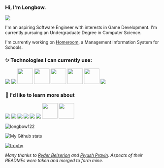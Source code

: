 ### Hi, I'm Longbow.
<!--
**longbow122/longbow122** is a ✨ _special_ ✨ repository because its `README.md` (this file) appears on your GitHub profile.

Here are some ideas to get you started:

- 🔭 I’m currently working on ...
- 🌱 I’m currently learning ...
- 👯 I’m looking to collaborate on ...
- 🤔 I’m looking for help with ...
- 💬 Ask me about ...
- 📫 How to reach me: ...
- 😄 Pronouns: ...
- ⚡ Fun fact: ...
-->
<img src= "https://tenor.com/view/star-wars-hello-there-hello-obi-wan-kenobi-gif-13903117">

I'm an aspiring Software Engineer with interests in Game Development. I'm currently pursuing an Undergraduate Degree in Computer Science.

I'm currently working on [Homeroom](https://github.com/longbow122/Homeroom), a Management Information System for Schools.

### ✨ Technologies I can currently use:
<code>[![](https://www.vectorlogo.zone/logos/java/java-ar21.svg)](https://www.java.com/)</code>
<code>[![](https://www.vectorlogo.zone/logos/mongodb/mongodb-ar21.svg)](https://www.mongodb.com/)</code>
<code><a href="https://www.python.org/" target="_blank"><img height="50" src="https://www.vectorlogo.zone/logos/python/python-ar21.svg"></a></code>
<code><a href="https://git-scm.com/" target="_blank"><img height="50" src="https://www.vectorlogo.zone/logos/git-scm/git-scm-ar21.svg"></a></code>
<code><a href="https://www.mysql.com/" target="_blank"><img height="50" src="https://www.vectorlogo.zone/logos/mysql/mysql-ar21.svg"></a></code>
<code><a href="https://www.sqlite.org/" target="_blank"><img height="50" src="https://www.vectorlogo.zone/logos/sqlite/sqlite-ar21.svg"></a></code>
<code><a href="https://www.json.org/" target="_blank"><img height="50" src="https://www.vectorlogo.zone/logos/json/json-ar21.svg"></a></code>
<code>[![](https://www.vectorlogo.zone/logos/yaml/yaml-ar21.svg)](https://yaml.org/)</code>

### 🌱 I'd like to learn more about
<code>[![](https://www.vectorlogo.zone/logos/unity3d/unity3d-ar21.svg)](https://unity.com/)</code>
<code>[![](https://upload.wikimedia.org/wikipedia/commons/thumb/2/20/UE_Logo_Black_Centered.svg/110px-UE_Logo_Black_Centered.svg.png)](https://www.unrealengine.com/en-US/)</code>
<code>[![](https://www.vectorlogo.zone/logos/w3_html5/w3_html5-ar21.svg)](https://www.w3schools.com/html/)</code>
<code>[![](https://www.vectorlogo.zone/logos/w3_css/w3_css-ar21.svg)](https://www.w3schools.com/css/)</code>
<code>[![](https://www.vectorlogo.zone/logos/javascript/javascript-vertical.svg)](https://www.w3schools.com/js/)</code>
<code>[![](https://www.vectorlogo.zone/logos/reactjs/reactjs-ar21.svg)](https://react.dev/)</code>
<code><a href="https://www.w3schools.com/cpp/cpp_intro.asp#:~:text=C%2B%2B%20is%20an%20object%2Doriented,be%20adapted%20to%20multiple%20platforms." target="_blank"><img height="50" height="100" src="https://upload.wikimedia.org/wikipedia/commons/1/18/ISO_C%2B%2B_Logo.svg"></a></code>
<code><a href="https://www.w3schools.com/cs/index.php" target="_blank"><img height="50" height="100" src="https://cdn.worldvectorlogo.com/logos/c--4.svg"></a></code>

<p align="left"> <img src=https://komarev.com/ghpvc/?username=longbow122 alt=longbow122> </p> 

![My Github stats](https://github-readme-stats.vercel.app/api?username=longbow122&show_icons=true&hide_border=true)

[![trophy](https://github-profile-trophy.vercel.app/?username=longbow122&theme=onedark)](https://github.com/ryo-ma/github-profile-trophy)

*Many thanks to [Ryder Belserion](https://github.com/RyderBelserion) and [Piyush Pravin](https://github.com/piyushP7pravin). Aspects of their READMEs were taken and merged to form mine.*